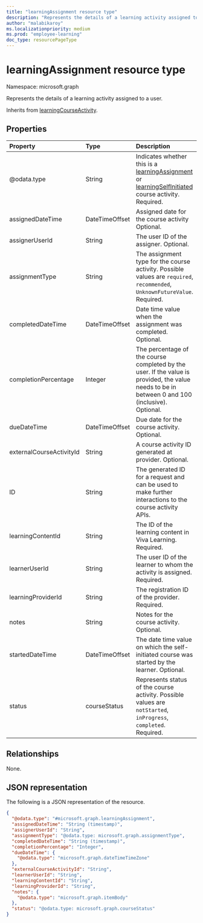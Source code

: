 ```yaml
---
title: "learningAssignment resource type"
description: "Represents the details of a learning activity assigned to a user."
author: "malabikaroy"
ms.localizationpriority: medium
ms.prod: "employee-learning"
doc_type: resourcePageType
---
```


# learningAssignment resource type

Namespace: microsoft.graph

Represents the details of a learning activity assigned to a user.


Inherits from [learningCourseActivity](../resources/learningcourseactivity.md).

## Properties
|Property|Type|Description|
|:---|:---|:---|
|@odata.type|String|Indicates whether this is a [learningAssignment](../resources/learningassignment.md) or [learningSelfInitiated](../resources/learningselfinitiatedcourse.md) course activity. Required.|
|assignedDateTime|DateTimeOffset|Assigned date for the course activity Optional.|
|assignerUserId|String|The user ID of the assigner. Optional.|
|assignmentType|String|The assignment type for the course activity. Possible values are `required`, `recommended`, `UnknownFutureValue`. Required.|
|completedDateTime|DateTimeOffset|Date time value when the assignment was completed. Optional.|
|completionPercentage|Integer|The percentage of the course completed by the user. If the value is provided, the value needs to be in between 0 and 100 (inclusive). Optional.|
|dueDateTime|DateTimeOffset|Due date for the course activity. Optional.|
|externalCourseActivityId|String|A course activity ID generated at provider. Optional.|
|ID|String|The generated ID for a request and can be used to make further interactions to the course activity APIs.|
|learningContentId|String| The ID of the learning content in Viva Learning. Required.|
|learnerUserId|String|The user ID of the learner to whom the activity is assigned. Required.|
|learningProviderId|String|The registration ID of the provider. Required.|
|notes|String|Notes for the course activity. Optional.|
|startedDateTime|DateTimeOffset|The date time value on which the self-initiated course was started by the learner. Optional.|
|status|courseStatus|Represents status of the course activity. Possible values are `notStarted`, `inProgress`, `completed`. Required.|

## Relationships
None.

## JSON representation
The following is a JSON representation of the resource.

<!-- {
  "blockType": "resource",
  "keyProperty": "id",
  "@odata.type": "microsoft.graph.learningAssignment",
  "openType": false
}
-->

``` json
{
  "@odata.type": "#microsoft.graph.learningAssignment",
  "assignedDateTime": "String (timestamp)",
  "assignerUserId": "String",
  "assignmentType": "@odata.type: microsoft.graph.assignmentType",
  "completedDateTime": "String (timestamp)",
  "completionPercentage": "Integer",
  "dueDateTime": {
    "@odata.type": "microsoft.graph.dateTimeTimeZone"
  },
  "externalCourseActivityId": "String",
  "learnerUserId": "String",
  "learningContentId": "String",
  "learningProviderId": "String",
  "notes": {
    "@odata.type": "microsoft.graph.itemBody"
  },
  "status": "@odata.type: microsoft.graph.courseStatus"
}
```

